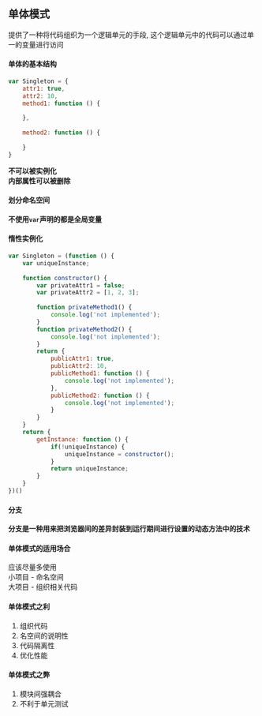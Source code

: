 ## 单体模式  
提供了一种将代码组织为一个逻辑单元的手段, 这个逻辑单元中的代码可以通过单一的变量进行访问  

#### 单体的基本结构    
```javascript
var Singleton = {
    attr1: true,
    attr2: 10,
    method1: function () {
        
    },
    
    method2: function () {
        
    }
}
```
**不可以被实例化**  
**内部属性可以被删除**  
#### 划分命名空间  
**不使用`var`声明的都是全局变量**  

#### 惰性实例化  
```javascript
var Singleton = (function () {
    var uniqueInstance;
    
    function constructor() {
        var privateAttr1 = false;
        var privateAttr2 = [1, 2, 3];
        
        function privateMethod1() {
            console.log('not implemented');
        }
        function privateMethod2() {
            console.log('not implemented');
        }
        return {
            publicAttr1: true,
            publicAttr2: 10,
            publicMethod1: function () {
                console.log('not implemented');    
            },
            publicMethod2: function () {
                console.log('not implemented');
            }
        }        
    }
    return {
        getInstance: function () {
            if(!uniqueInstance) {
                uniqueInstance = constructor();
            }
            return uniqueInstance;
        }
    }
})()
```  

#### 分支  
**分支是一种用来把浏览器间的差异封装到运行期间进行设置的动态方法中的技术**  

#### 单体模式的适用场合  
应该尽量多使用  
小项目 - 命名空间  
大项目 - 组织相关代码  

#### 单体模式之利  
1. 组织代码  
2. 名空间的说明性  
3. 代码隔离性  
4. 优化性能  

#### 单体模式之弊  
1. 模块间强耦合  
2. 不利于单元测试  
